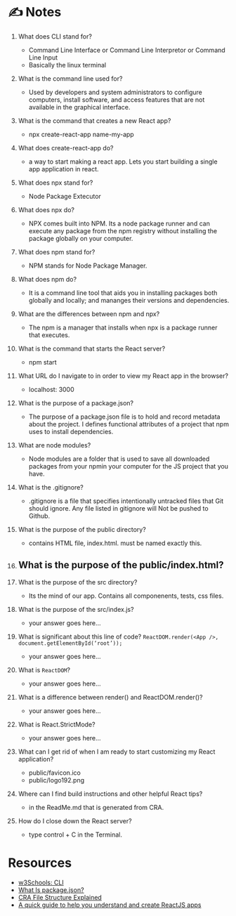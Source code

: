 # ✍️ Notes

1. What does CLI stand for?
    - Command Line Interface or Command Line Interpretor or Command Line Input
    - Basically the linux terminal
    

2. What is the command line used for?
    - Used by developers and system administrators to configure computers, install software, and access features that are not available in the graphical interface.

3. What is the command that creates a new React app?
    - npx create-react-app name-my-app

4. What does create-react-app do?
    - a way to start making a react app. Lets you start building a single app application in react. 

5. What does npx stand for?
    - Node Package Extecutor

6. What does npx do?
    - NPX comes built into NPM. Its a node package runner and can execute any package from the npm registry without installing the package globally on your computer. 

7. What does npm stand for?
    - NPM stands for Node Package Manager. 

8. What does npm do?
    - It is a command line tool that aids you in installing packages both globally and locally; and mananges their versions and dependencies. 

9. What are the differences between npm and npx?
    - The npm is a manager that installs when npx is a package runner that executes. 

10. What is the command that starts the React server?
    - npm start

11. What URL do I navigate to in order to view my React app in the browser?
    - localhost: 3000

12. What is the purpose of a package.json?
    - The purpose of a package.json file is to hold and record metadata about the project. I defines functional attributes of a project that npm uses to install dependencies. 

13. What are node modules?
    - Node modules are a folder that is used to save all downloaded packages from your npmin your computer for the JS project that you have. 

14. What is the .gitignore?
    - .gitignore is a file that specifies intentionally untracked files that Git should ignore. Any file listed in gitignore will Not be pushed to Github. 

15. What is the purpose of the public directory?
    - contains HTML file, index.html. must be named exactly this. 

16. What is the purpose of the public/index.html?
    -

17. What is the purpose of the src directory?
    -  Its the mind of our app. Contains all componenents, tests, css files. 

18. What is the purpose of the src/index.js?
    - your answer goes here...

19. What is significant about this line of code?
`ReactDOM.render(<App />, document.getElementById(‘root’));`
    - your answer goes here...

20. What is `ReactDOM`?
    - your answer goes here...

21. What is a difference between render() and ReactDOM.render()?
    - your answer goes here...

22. What is React.StrictMode?
    - your answer goes here...

23. What can I get rid of when I am ready to start customizing my React application?
    - public/favicon.ico
    - public/logo192.png

24. Where can I find build instructions and other helpful React tips?
    - in the ReadMe.md that is generated from CRA. 

25. How do I close down the React server?
    - type control + C in the Terminal. 

# Resources
- [w3Schools: CLI](https://www.w3schools.com/whatis/whatis_cli.asp)
- [What Is package.json?](https://heynode.com/tutorial/what-packagejson/)
- [CRA File Structure Explained](https://medium.com/@abesingh1/create-react-app-files-folders-structure-explained-df24770f8562)
- [A quick guide to help you understand and create ReactJS apps](https://www.freecodecamp.org/news/quick-guide-to-understanding-and-creating-reactjs-apps-8457ee8f7123/)